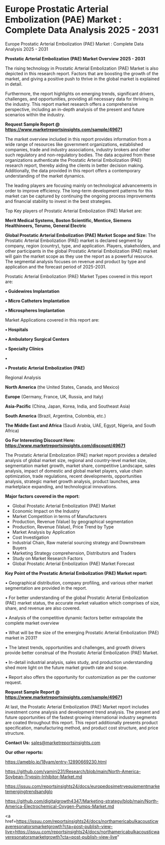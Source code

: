# Europe Prostatic Arterial Embolization (PAE) Market : Complete Data Analysis 2025 - 2031
Europe Prostatic Arterial Embolization (PAE) Market : Complete Data Analysis 2025 - 2031

<Strong> Prostatic Arterial Embolization (PAE) Market Overview 2025 - 2031</strong>

The rising technology in Prostatic Arterial Embolization (PAE) Market is also depicted in this research report. Factors that are boosting the growth of the market, and giving a positive push to thrive in the global market is explained in detail.

Furthermore, the report highlights on emerging trends, significant drivers, challenges, and opportunities, providing all necessary data for thriving in the industry. This report market research offers a comprehensive perspective, including an in-depth analysis of the present and future scenarios within the industry.

<strong>Request Sample Report @ <a href=https://www.marketreportsinsights.com/sample/49671>https://www.marketreportsinsights.com/sample/49671</a></strong>

The market overview included in this report provides information from a wide range of resources like government organizations, established companies, trade and industry associations, industry brokers and other such regulatory and non-regulatory bodies. The data acquired from these organizations authenticate the Prostatic Arterial Embolization (PAE) research report, thereby aiding the clients in better decision making. Additionally, the data provided in this report offers a contemporary understanding of the market dynamics.

The leading players are focusing mainly on technological advancements in order to improve efficiency. The long-term development patterns for this market can be captured by continuing the ongoing process improvements and financial stability to invest in the best strategies.

Top Key players of Prostatic Arterial Embolization (PAE) Market are:

<strong>Merit Medical Systems, Boston Scientific, Mentice, Siemens Healthineers, Terumo, General Electric</strong>

<strong><b>Global Prostatic Arterial Embolization (PAE) Market Scope and Size:</b></strong>
The Prostatic Arterial Embolization (PAE) market is declared segment by company, region (country), type, and application. Players, stakeholders, and other participants in the global Prostatic Arterial Embolization (PAE) market will gain the market scope as they use the report as a powerful resource. The segmental analysis focuses on revenue and product by type and application and the forecast period of 2025-2031.

Prostatic Arterial Embolization (PAE) Market Types covered in this report are:

<strong>•  Guidewires Implantation

•  Micro Catheters Implantation

•  Microspheres Implantation</strong>

Market Applications covered in this report are:

<strong>•  Hospitals

•  Ambulatory Surgical Centers

•  Specialty Clinics

•  

•  Prostatic Arterial Embolization (PAE)</strong> 

Regional Analysis

<strong>North America</strong> (the United States, Canada, and Mexico)

<strong>Europe</strong> (Germany, France, UK, Russia, and Italy)

<strong>Asia-Pacific</strong> (China, Japan, Korea, India, and Southeast Asia)

<strong>South America</strong> (Brazil, Argentina, Colombia, etc.)

<strong>The Middle East and Africa</strong> (Saudi Arabia, UAE, Egypt, Nigeria, and South Africa)

<strong>Go For Interesting Discount Here: <a href=https://www.marketreportsinsights.com/discount/49671>https://www.marketreportsinsights.com/discount/49671</a></strong>

The Prostatic Arterial Embolization (PAE) market report provides a detailed analysis of global market size, regional and country-level market size, segmentation market growth, market share, competitive Landscape, sales analysis, impact of domestic and global market players, value chain optimization, trade regulations, recent developments, opportunities analysis, strategic market growth analysis, product launches, area marketplace expanding, and technological innovations.

<strong><b>Major factors covered in the report:</b></strong>
<ul>
  <li>Global Prostatic Arterial Embolization (PAE) Market </li>
  <li>Economic Impact on the Industry</li>
  <li>Market Competition in terms of Manufacturers</li>
  <li>Production, Revenue (Value) by geographical segmentation</li>
  <li>Production, Revenue (Value), Price Trend by Type</li>
  <li>Market Analysis by Application</li>
  <li>Cost Investigation</li>
  <li>Industrial Chain, Raw material sourcing strategy and Downstream Buyers</li>
  <li>Marketing Strategy comprehension, Distributors and Traders</li>
  <li>Study on Market Research Factors</li>
  <li>Global Prostatic Arterial Embolization (PAE) Market Forecast</li>
</ul>

<strong><b>Key Point of the Prostatic Arterial Embolization (PAE) Market report:</b></strong>

• Geographical distribution, company profiling, and various other market segmentation are provided in the report.

• For better understanding of the global Prostatic Arterial Embolization (PAE) market status, the accurate market valuation which comprises of size, share, and revenue are also covered.

• Analysis of the competitive dynamic factors better extrapolate the complete market overview

• What will be the size of the emerging Prostatic Arterial Embolization (PAE) market in 2031?

• The latest trends, opportunities and challenges, and growth drivers provide better construal of the Prostatic Arterial Embolization (PAE) Market.

• In-detail industrial analysis, sales study, and production understanding shed more light on the future market growth rate and scope.

• Report also offers the opportunity for customization as per the customer request.

<strong>Request Sample Report @ <a href=https://www.marketreportsinsights.com/sample/49671>https://www.marketreportsinsights.com/sample/49671</a></strong>

At last, the Prostatic Arterial Embolization (PAE) Market report includes investment come analysis and development trend analysis. The present and future opportunities of the fastest growing international industry segments are coated throughout this report. This report additionally presents product specification, manufacturing method, and product cost structure, and price structure.

<strong>Contact Us:</strong>
sales@marketreportsinsights.com

<strong>Our other reports:</strong>

<a href=https://ameblo.jp/18yam/entry-12890669230.html>https://ameblo.jp/18yam/entry-12890669230.html</a>

<a href=https://github.com/yamini231/Research/blob/main/North-America-Soybean-Trypsin-Inhibitor-Market.md>https://github.com/yamini231/Research/blob/main/North-America-Soybean-Trypsin-Inhibitor-Market.md</a>

<a href=https://issuu.com/reportsinsights24/docs/europedosimetryequipmentmarketemergingtrendsandglo>https://issuu.com/reportsinsights24/docs/europedosimetryequipmentmarketemergingtrendsandglo</a>

<a href=https://github.com/digitalgrowth4347/Marketing-strategy/blob/main/North-America-Electrochemical-Oxygen-Pumps-Market.md>https://github.com/digitalgrowth4347/Marketing-strategy/blob/main/North-America-Electrochemical-Oxygen-Pumps-Market.md</a>

<a href=https://issuu.com/reportsinsights24/docs/northamericabulkacousticwaveresonatorsmarketgrowth?cta=post-publish-view-live>https://issuu.com/reportsinsights24/docs/northamericabulkacousticwaveresonatorsmarketgrowth?cta=post-publish-view-live</a>"
